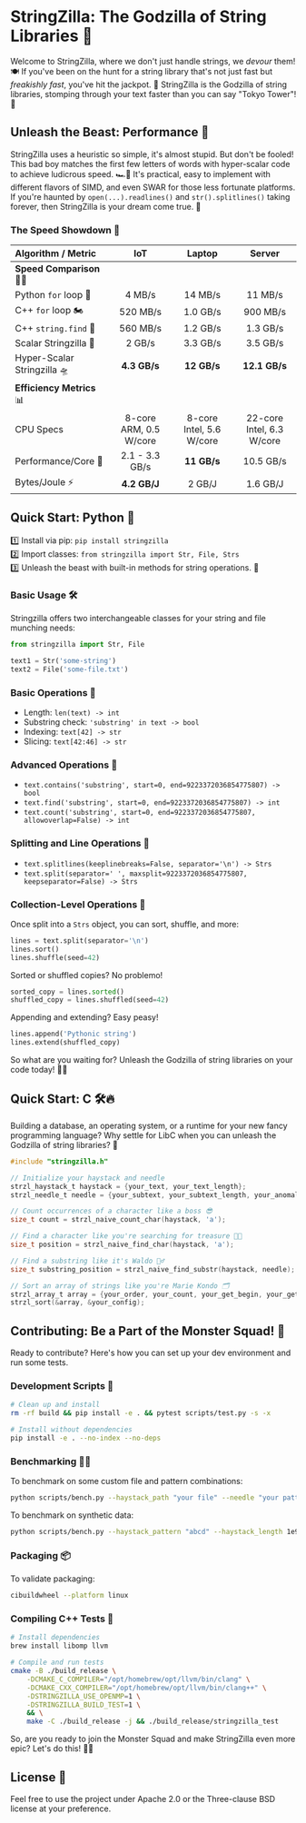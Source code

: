 # StringZilla: The Godzilla of String Libraries 🦖

Welcome to StringZilla, where we don't just handle strings, we *devour* them! 🍽️ If you've been on the hunt for a string library that's not just fast but *freakishly fast*, you've hit the jackpot. 🎰 StringZilla is the Godzilla of string libraries, stomping through your text faster than you can say "Tokyo Tower"! 🗼

## Unleash the Beast: Performance 🚀

StringZilla uses a heuristic so simple, it's almost stupid. But don't be fooled! This bad boy matches the first few letters of words with hyper-scalar code to achieve ludicrous speed. 🏎️💨 It's practical, easy to implement with different flavors of SIMD, and even SWAR for those less fortunate platforms. If you're haunted by `open(...).readlines()` and `str().splitlines()` taking forever, then StringZilla is your dream come true. 🌈

### The Speed Showdown 🏁

| Algorithm / Metric         |          IoT           |          Laptop          |          Server           |
| :------------------------- | :--------------------: | :----------------------: | :-----------------------: |
| **Speed Comparison** 🐢🐇    |                        |                          |                           |
| Python `for` loop 🐌        |         4 MB/s         |         14 MB/s          |          11 MB/s          |
| C++ `for` loop 🏍️           |        520 MB/s        |         1.0 GB/s         |         900 MB/s          |
| C++ `string.find` 🚗        |        560 MB/s        |         1.2 GB/s         |         1.3 GB/s          |
| Scalar Stringzilla 🚀       |         2 GB/s         |         3.3 GB/s         |         3.5 GB/s          |
| Hyper-Scalar Stringzilla 🛸 |      **4.3 GB/s**      |       **12 GB/s**        |       **12.1 GB/s**       |
| **Efficiency Metrics** 📊   |                        |                          |                           |
| CPU Specs                  | 8-core ARM, 0.5 W/core | 8-core Intel, 5.6 W/core | 22-core Intel, 6.3 W/core |
| Performance/Core 💪         |     2.1 - 3.3 GB/s     |       **11 GB/s**        |         10.5 GB/s         |
| Bytes/Joule ⚡              |      **4.2 GB/J**      |          2 GB/J          |         1.6 GB/J          |

## Quick Start: Python 🐍

1️⃣ Install via pip: `pip install stringzilla`  
2️⃣ Import classes: `from stringzilla import Str, File, Strs`  
3️⃣ Unleash the beast with built-in methods for string operations. 🎉

### Basic Usage 🛠️

Stringzilla offers two interchangeable classes for your string and file munching needs:

```python
from stringzilla import Str, File

text1 = Str('some-string')
text2 = File('some-file.txt')
```

### Basic Operations 📏

- Length: `len(text) -> int`
- Substring check: `'substring' in text -> bool`
- Indexing: `text[42] -> str`
- Slicing: `text[42:46] -> str`

### Advanced Operations 🧠

- `text.contains('substring', start=0, end=9223372036854775807) -> bool`
- `text.find('substring', start=0, end=9223372036854775807) -> int`
- `text.count('substring', start=0, end=9223372036854775807, allowoverlap=False) -> int`

### Splitting and Line Operations 🍕

- `text.splitlines(keeplinebreaks=False, separator='\n') -> Strs`
- `text.split(separator=' ', maxsplit=9223372036854775807, keepseparator=False) -> Strs`

### Collection-Level Operations 🎲

Once split into a `Strs` object, you can sort, shuffle, and more:

```python
lines = text.split(separator='\n')
lines.sort()
lines.shuffle(seed=42)
```

Sorted or shuffled copies? No problemo!

```python
sorted_copy = lines.sorted()
shuffled_copy = lines.shuffled(seed=42)
```

Appending and extending? Easy peasy!

```python
lines.append('Pythonic string')
lines.extend(shuffled_copy)
```

So what are you waiting for? Unleash the Godzilla of string libraries on your code today! 🦖🔥

## Quick Start: C 🛠️🔥

Building a database, an operating system, or a runtime for your new fancy programming language? Why settle for LibC when you can unleash the Godzilla of string libraries? 🦖

```c
#include "stringzilla.h"

// Initialize your haystack and needle
strzl_haystack_t haystack = {your_text, your_text_length};
strzl_needle_t needle = {your_subtext, your_subtext_length, your_anomaly_offset};

// Count occurrences of a character like a boss 😎
size_t count = strzl_naive_count_char(haystack, 'a');

// Find a character like you're searching for treasure 🏴‍☠️
size_t position = strzl_naive_find_char(haystack, 'a');

// Find a substring like it's Waldo 🕵️‍♂️
size_t substring_position = strzl_naive_find_substr(haystack, needle);

// Sort an array of strings like you're Marie Kondo 🗂️
strzl_array_t array = {your_order, your_count, your_get_begin, your_get_length, your_handle};
strzl_sort(&array, &your_config);
```

## Contributing: Be a Part of the Monster Squad! 👾

Ready to contribute? Here's how you can set up your dev environment and run some tests.

### Development Scripts 📜

```sh
# Clean up and install
rm -rf build && pip install -e . && pytest scripts/test.py -s -x

# Install without dependencies
pip install -e . --no-index --no-deps
```

### Benchmarking 🏋️‍♂️

To benchmark on some custom file and pattern combinations:

```sh
python scripts/bench.py --haystack_path "your file" --needle "your pattern"
```

To benchmark on synthetic data:

```sh
python scripts/bench.py --haystack_pattern "abcd" --haystack_length 1e9 --needle "abce"
```

### Packaging 📦

To validate packaging:

```sh
cibuildwheel --platform linux
```

### Compiling C++ Tests 🧪

```sh
# Install dependencies
brew install libomp llvm

# Compile and run tests
cmake -B ./build_release \
    -DCMAKE_C_COMPILER="/opt/homebrew/opt/llvm/bin/clang" \
    -DCMAKE_CXX_COMPILER="/opt/homebrew/opt/llvm/bin/clang++" \
    -DSTRINGZILLA_USE_OPENMP=1 \
    -DSTRINGZILLA_BUILD_TEST=1 \
    && \
    make -C ./build_release -j && ./build_release/stringzilla_test
```

So, are you ready to join the Monster Squad and make StringZilla even more epic? Let's do this! 🦖🚀

## License 📜

Feel free to use the project under Apache 2.0 or the Three-clause BSD license at your preference.
